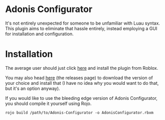 # Adonis Configurator
It's not entirely unexpected for someone to be unfamiliar with Luau syntax. This plugin aims to eliminate that hassle entirely, instead employing a GUI for installation and configuration.

# Installation
The average user should just click [here](https://www.roblox.com/library/8359267635/Adonis-Configurator) and install the plugin from Roblox.

You may also head [here](https://github.com/happyman090/Adonis-Configurator/releases) (the releases page) to download the version of your choice and install that (I have no idea why you would want to do that, but it's an option anyway).

If you would like to use the bleeding edge version of Adonis Configurator, you should compile it yourself using Rojo.

`rojo build /path/to/Adonis-Configurator -o AdonisConfigurator.rbxm`
